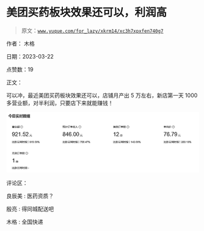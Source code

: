 # 美团买药板块效果还可以，利润高

> 原文：[`www.yuque.com/for_lazy/xkrm14/xc3h7xpxfen740g7`](https://www.yuque.com/for_lazy/xkrm14/xc3h7xpxfen740g7)

作者： 木格

日期：2023-03-22

点赞数：19

正文：

可以冲，最近美团买药板块效果还可以，店铺月产出 5 万左右，新店第一天 1000 多营业额，对半利润，只要店下来就能赚钱！

![](img/2d6461eba93aefebe619e8814a1079b2.png)

评论区：

良辰美 : 医药资质？

殷亮 : 得同城配送吧

木格 : 全国快递



